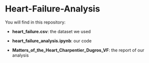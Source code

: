 # Heart-Failure-Analysis

You will find in this repository: 

- **heart_failure.csv**: the dataset we used

- **heart_failure_analysis.ipynb**: our code 

- **Matters_of_the_Heart_Charpentier_Dugros_VF**: the report of our analysis 
